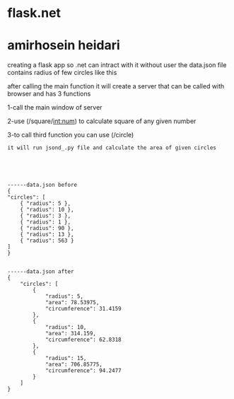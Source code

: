 # flask.net
# amirhosein heidari 

creating a flask app so .net can intract with it without user 
the data.json file contains radius of few circles like this

after calling the main function it will create a server that can be called with browser and has 3 functions

1-call the main window of server

2-use (/square/<int:num>) to calculate square of any given number

3-to call third function you can use (/circle)

    it will run jsond_.py file and calculate the area of given circles





    ------data.json before 
    {
    "circles": [
        { "radius": 5 },
        { "radius": 10 },
        { "radius": 3 },
        { "radius": 1 },
        { "radius": 90 },
        { "radius": 13 },
        { "radius": 563 }
    ]
    }


    ------data.json after
    {
        "circles": [
            {
                "radius": 5,
                "area": 78.53975,
                "circumference": 31.4159
            },
            {
                "radius": 10,
                "area": 314.159,
                "circumference": 62.8318
            },
            {
                "radius": 15,
                "area": 706.85775,
                "circumference": 94.2477
            }
        ]
    }